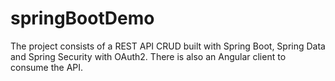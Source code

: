 # springBootDemo
The project consists of a REST API CRUD built with Spring Boot, Spring Data and Spring Security with OAuth2. There is also an Angular client to consume the API.  
